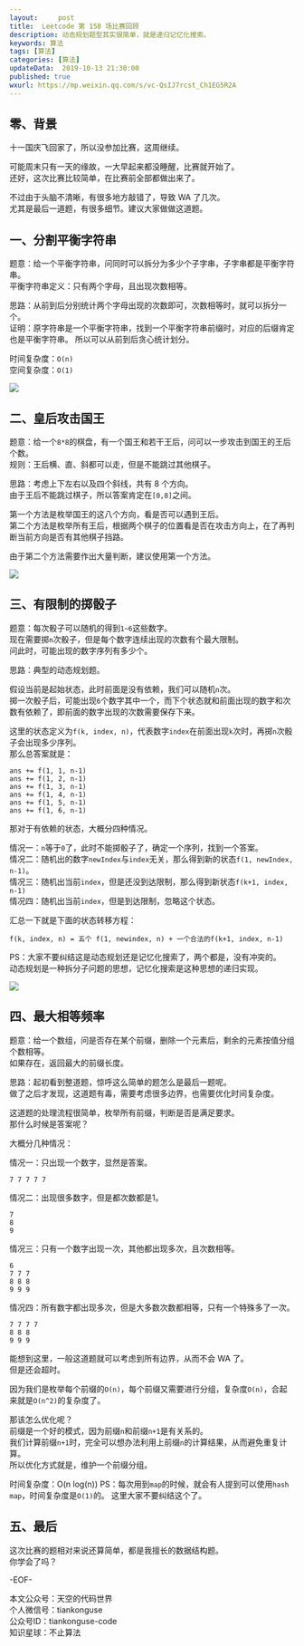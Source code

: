 ```yaml
---   
layout:     post  
title:  Leetcode 第 158 场比赛回顾  
description: 动态规划题型其实很简单，就是递归记忆化搜索。  
keywords: 算法  
tags: [算法]    
categories: [算法]  
updateData:  2019-10-13 21:30:00  
published: true  
wxurl: https://mp.weixin.qq.com/s/vc-QsIJ7rcst_Ch1EG5R2A  
---  
```



## 零、背景  


十一国庆飞回家了，所以没参加比赛，这周继续。  


可能周末只有一天的缘故，一大早起来都没睡醒，比赛就开始了。  
还好，这次比赛比较简单，在比赛前全部都做出来了。  


不过由于头脑不清晰，有很多地方敲错了，导致 WA 了几次。  
尤其是最后一道题，有很多细节。建议大家做做这道题。  


## 一、分割平衡字符串  


题意：给一个平衡字符串，问同时可以拆分为多少个子字串，子字串都是平衡字符串。  
平衡字符串定义：只有两个字母，且出现次数相等。  


思路：从前到后分别统计两个字母出现的次数即可，次数相等时，就可以拆分一个。  
证明：原字符串是一个平衡字符串，找到一个平衡字符串前缀时，对应的后缀肯定也是平衡字符串。
所以可以从前到后贪心统计划分。  


时间复杂度：`O(n)`  
空间复杂度：`O(1)`  


![](https://res2019.tiankonguse.com/images/2019/10/13/001.png)  


## 二、皇后攻击国王  


题意：给一个`8*8`的棋盘，有一个国王和若干王后，问可以一步攻击到国王的王后个数。  
规则：王后横、直、斜都可以走，但是不能跳过其他棋子。  


思路：考虑上下左右以及四个斜线，共有 8 个方向。  
由于王后不能跳过棋子，所以答案肯定在`[0,8]`之间。  


第一个方法是枚举国王的这八个方向，看是否可以遇到王后。  
第二个方法是枚举所有王后，根据两个棋子的位置看是否在攻击方向上，在了再判断当前方向是否有其他棋子挡路。  


由于第二个方法需要作出大量判断，建议使用第一个方法。



![](https://res2019.tiankonguse.com/images/2019/10/13/002.png)  



## 三、有限制的掷骰子  



题意：每次骰子可以随机的得到`1~6`这些数字。  
现在需要掷`n`次骰子，但是每个数字连续出现的次数有个最大限制。  
问此时，可能出现的数字序列有多少个。  


思路：典型的动态规划题。  


假设当前是起始状态，此时前面是没有依赖，我们可以随机`n`次。  
掷一次骰子后，可能出现`6`个数字其中一个，而下个状态就和前面出现的数字和次数有依赖了，即前面的数字出现的次数需要保存下来。  


这里的状态定义为`f(k, index, n)`，代表数字`index`在前面出现`k`次时，再掷`n`次骰子会出现多少序列。  
那么总答案就是：  


```
ans += f(1, 1, n-1) 
ans += f(1, 2, n-1)
ans += f(1, 3, n-1)
ans += f(1, 4, n-1)
ans += f(1, 5, n-1)
ans += f(1, 6, n-1)
```


那对于有依赖的状态，大概分四种情况。  


情况一：`n`等于`0`了，此时不能掷骰子了，确定一个序列，找到一个答案。  
情况二：随机出的数字`newIndex`与`index`无关，那么得到新的状态`f(1, newIndex, n-1)`。  
情况三：随机出当前`index`，但是还没到达限制，那么得到新状态`f(k+1, index, n-1)`  
情况四：随机出当前`index`，但是到达限制，忽略这个状态。  


汇总一下就是下面的状态转移方程：   


```
f(k, index, n) = 五个 f(1, newindex, n) + 一个合法的f(k+1, index, n-1)
```


PS：大家不要纠结这是动态规划还是记忆化搜索了，两个都是，没有冲突的。  
动态规划是一种拆分子问题的思想，记忆化搜索是这种思想的递归实现。  


![](https://res2019.tiankonguse.com/images/2019/10/13/003.png)  


## 四、最大相等频率  


题意：给一个数组，问是否存在某个前缀，删除一个元素后，剩余的元素按值分组个数相等。  
如果存在，返回最大的前缀长度。  


思路：起初看到整道题，惊呼这么简单的题怎么是最后一题呢。  
做了之后才发现，这道题有毒，需要考虑很多边界，也需要优化时间复杂度。  


这道题的处理流程很简单，枚举所有前缀，判断是否是满足要求。  
那什么时候是答案呢？  


大概分几种情况：  


情况一：只出现一个数字，显然是答案。  


```
7 7 7 7 7
```


情况二：出现很多数字，但是都次数都是1。  


```
7
8
9
```


情况三：只有一个数字出现一次，其他都出现多次，且次数相等。  


```
6
7 7 7
8 8 8
9 9 9
```


情况四：所有数字都出现多次，但是大多数次数都相等，只有一个特殊多了一次。  

```
7 7 7 7
8 8 8
9 9 9
```


能想到这里，一般这道题就可以考虑到所有边界，从而不会 WA 了。  
但是还会超时。  


因为我们是枚举每个前缀的`O(n)`，每个前缀又需要进行分组，复杂度`O(n)`，合起来就是`O(n^2)`的复杂度了。  


那该怎么优化呢？  
前缀是一个好的模式，因为前缀`n`和前缀`n+1`是有关系的。  
我们计算前缀`n+1`时，完全可以想办法利用上前缀`n`的计算结果，从而避免重复计算。  
所以优化方式就是，维护一个前缀分组。  


时间复杂度：O(n log(n))
PS：每次用到`map`的时候，就会有人提到可以使用`hash map`，时间复杂度是`O(1)`的。
这里大家不要纠结这个了。


## 五、最后  


这次比赛的题相对来说还算简单，都是我擅长的数据结构题。  
你学会了吗？  



-EOF-  


本文公众号：天空的代码世界  
个人微信号：tiankonguse  
公众号ID：tiankonguse-code  
知识星球：不止算法  

